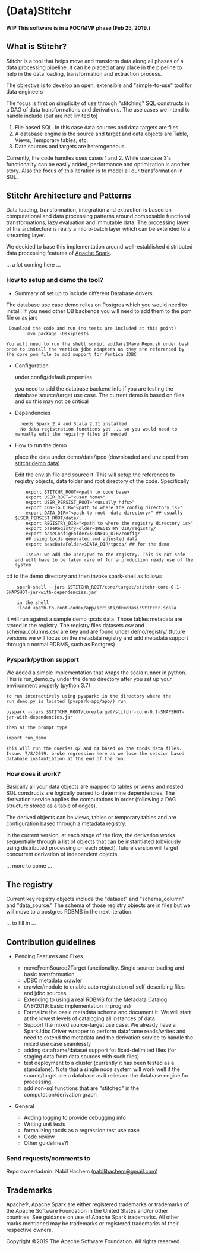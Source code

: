  # (Data)Stitchr #

####  WIP This software is in a POC/MVP phase (Feb 25, 2019.)
 
## What is Stitchr? ###

Stitchr is a tool that helps move and transform data along all phases of a data processing pipeline.
It can be placed at any place in the pipeline to help in the data loading, transformation and extraction process. 

The objective is to develop an open, extensible  and "simple-to-use" tool for data engineers

The focus is first on simplicity of use through "stitching" SQL constructs in a DAG of data transformations and derivations.
The use cases we intend to handle include (but are not limited to)

1. File based SQL. In this case data sources and data targets are files. 
2. A database engine is the source and target and data objects are Table, Views, Temporary tables, etc.
3. Data sources and targets are heterogeneous.

Currently, the code handles uses cases 1 and 2. While use case 3's functionality can be easily added, performance and optimization is another story.
Also the focus of this iteration is to model all our transformation in SQL.

## Stitchr Architecture and Patterns ###
Data loading, transformation, integration and extraction is based on computational and data processing patterns around composable functional transformations, lazy evaluation and immutable data. The processing layer of the architecture is really a micro-batch layer which can be extended to a streaming layer.

We decided to base this implementation around well-established distributed data processing features of  [Apache Spark](https://spark.apache.org/ "Spark").

... a lot coming here ... 

### How to setup and demo the tool? ###
    
* Summary of set up to include different Database drivers. 

The database use case demo relies on Postgres which you would need to install. 
    If you need other DB backends you will need to add them to the pom file or as jars
     
     Download the code and run (no tests are included at this point)   
            mvn package -DskipTests
    
    You will need to run the shell script addJars2MavenRepo.sh under bash once to install the vertica jdbc adapters as they are referenced by the core pom file to add support for Vertica JDBC

* Configuration
    
    under
    config/default.properties
   
    you need to add the database backend info if you are testing the database source/target use case. The current demo is based on files and so this may not be critical
    
    
* Dependencies
   
        needs Spark 2.4 and Scala 2.11 installed
        No data registration functions yet ... so you would need to manually edit the registry files if needed.
    
* How to run the demo

    place the data under demo/data/tpcd (downloaded and unzipped from [stitchr demo data](https://github.com/nhachem/stitchr-demo "stitchr-demo"))
    
    Edit the env.sh file and source it. This will setup the references to registry objects, data folder and root directory of the code. Specifically
          
          export STITCHR_ROOT=<path to code base>
          export USER_ROOT="<user home>"
          export USER_PERSIST_ROOT="<usually hdfs>"
          export CONFIG_DIR="<path to where the config directory is>"
          export DATA_DIR="<path-to-root--data directory>" ## usually $USER_PERSIST_ROOT/data/...
          export REGISTRY_DIR="<path to where the registry directory is>"
          export baseRegistryFolder=$REGISTRY_DIR/registry/
          export baseConfigFolder=$CONFIG_DIR/config/
          ## using tpcds generated and adjusted data
          export baseDataFolder=$DATA_DIR/tpcds/ ## for the demo
          
          Issue: we add the user/pwd to the registry. This is not safe and will have to be taken care of for a production ready use of the system        

    
     
 cd to the demo directory and then invoke spark-shell as follows 
      
        spark-shell --jars $STITCHR_ROOT/core/target/stitchr-core-0.1-SNAPSHOT-jar-with-dependencies.jar
    
        in the shell
        :load <path-to-root-code>/app/scripts/demoBasicStitchr.scala
    
 It will run against a sample demo tpcds data. Those tables metadata are stored in the registry. 
    The registry files datasets.csv and schema_columns.csv  are key and are found under demo/registry/
    (future versions we will focus on the metadata registry and add metadata support through a normal RDBMS, such as Postgres)

### Pyspark/python support

We added a simple implementation that wraps the scala runner in python. This is run_demo.py under the demo directory
after you set up your environment properly (python 3.7)
    
    to run interactively using pyspark: in the directory where the run_demo.py is located (pyspark-app/app/) run
    
    pyspark --jars $STITCHR_ROOT/core/target/stitchr-core-0.1-SNAPSHOT-jar-with-dependencies.jar
    
    then at the prompt type
    
    import run_demo
    
    This will run the queries q2 and q4 based on the tpcds data files. 
    Issue: 7/8/2019. broke regression here as we lose the session based database instantiation at the end of the run. 
    
    
### How does it work? ###

Basically all your data objects are mapped to tables or views and  nested SQL constructs are logically parsed to determine dependencies.
The derivation service applies the computations in order (following a DAG structure stored as a table of edges).

The derived objects can be views, tables or temporary tables and are configuration based through a metadata registry.

in the current version, at each stage of the flow, the derivation works sequentially through a list of objects that can be instantiated (obviously using distributed processing on each object), future version will target concurrent derivation of independent objects.

... more to come ...

## The registry ##
Current key registry objects include the "dataset" and "schema_column" and "data_source." The schema of those registry objects are in files but we will move to a postgres RDBMS in the next iteration.

... to fill in ...

## Contribution guidelines ###
 
* Pending Features and Fixes
    
    * moveFromSource2Target functionality. Single source loading and basic transformation
    * JDBC metadata crawler
    * crawler/module to enable auto registration of self-describing files and jdbc sources
    * Extending to using a real RDBMS for the Metadata Catalog (7/8/2019: basic implementation in progres)
    * Formalize the basic metadata schema and document it. We will start at the lowest levels of cataloging all instances of data.
    * Support the mixed source-target use case. We already have a SparkJdbc Driver wrapper to perform dataframe reads/writes and need to extend the metadata and the derivation service to handle the mixed use case seamlessly
    * adding dataframe/dataset support fot fixed-delimited files (for staging data from data sources with such files)
    * test deployment to a cluster (currently it has been tested as a standalone). Note that a single node system will work well if the source/target are a database as it relies on the database engine for processing.
    * add non-sql functions that are "stitched" in the computation/derivation graph

* General
    * Adding logging to provide debugging info
    * Writing unit tests
    * formalizing tpcds as a regression test use case
    * Code review
    * Other guidelines?!
    
### Send requests/comments  to ###
    
Repo owner/admin: Nabil Hachem (nabilihachem@gmail.com)

## Trademarks

Apache®, Apache Spark are either registered trademarks or trademarks of the Apache Software Foundation in the United States and/or other countries.
See guidance on use of Apache Spark trademarks. All other marks mentioned may be trademarks or registered trademarks of their respective owners.

Copyright ©2019 The Apache Software Foundation. All rights reserved.
